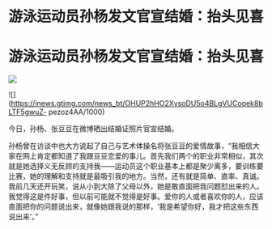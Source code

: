 # 游泳运动员孙杨发文官宣结婚：抬头见喜

# 游泳运动员孙杨发文官宣结婚：抬头见喜

![](https://inews.gtimg.com/news_bt/OKzKg08Rjcs6l4-eiylA0gWHzhDd393hxxY0BcJwEeWAIAA/1000)

![](https://inews.gtimg.com/news_bt/OHUP2hHO2XysoDU5o4BLgVUCoqek8bLTF5gwuZ-
pezoz4AA/1000)

今日，孙杨、张豆豆在微博晒出结婚证照片官宣结婚。

孙杨曾在访谈中也大方说起了自己与艺术体操名将张豆豆的爱情故事，“我相信大家在网上肯定都知道了我跟豆豆恋爱的事儿。首先我们两个的职业非常相似，其次就是她选择义无反顾的支持我——运动员这个职业基本上都是聚少离多，要训练要比赛，她的理解和支持就是最吸引我的地方。当然，还有就是简单、直率、真诚。我前几天还开玩笑，说从小到大除了父母以外，她是敢直面把我问题怼出来的人。我觉得这是件好事，但以前可能就不觉得是好事。爱你的人或者喜欢你的人，应该直面把你的问题说出来，就像她跟我说的那样，‘我是希望你好，我才把这些东西说出来’。”

